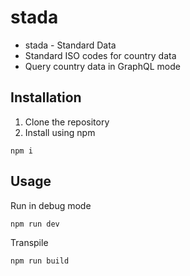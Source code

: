 # stada
* stada - Standard Data
* Standard ISO codes for country data
* Query country data in GraphQL mode


## Installation
1. Clone the repository
2. Install using npm 
```
npm i
```

## Usage
Run in debug mode 
```
npm run dev
```

Transpile
```
npm run build
```

